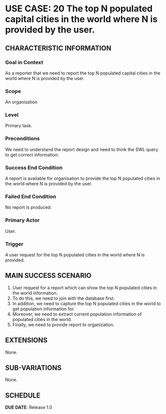 # USE CASE: 20 The top N populated capital cities in the world where N is provided by the user.

## CHARACTERISTIC INFORMATION

### Goal in Context

As a reporter that we need to report the top N populated capital cities in the world where N is provided by the user.

### Scope

An organisation

### Level

Primary task.

### Preconditions

We need to understand the report design and need to think the SWL query to get correct information.

### Success End Condition

A report is available for organisation to provide the top N populated cities in the world where N is provided by the user.

### Failed End Condition

No report is produced.

### Primary Actor

User.

### Trigger

A user request for the top N populated cities in the world where N is provided.

## MAIN SUCCESS SCENARIO

1. User request for a report which can show the top N populated cities in the world information.
2. To do this, we need to join with the database first.
3. In addition, we need to capture the top N populated cities in the world to get population information for.
4. Moreover, we need to extract current population information of populated cities in the world.
5. Finally, we need to  provide report to organization.

## EXTENSIONS

None.

## SUB-VARIATIONS

None.

## SCHEDULE

**DUE DATE**: Release 1.0
